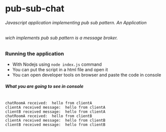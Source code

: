 # pub-sub-chat

###### Javascript application implementing pub sub pattern. An Application
###### wich implements pub sub pattern is a message broker.

### Running the application
- With Nodejs using ```node index.js``` command 
- You can put the script in a html file and open it
- You can open developer tools on browser and paste the code in console

##### What you are going to see in console
#

```
chatRoomA received:  hello from clientA
clientA received message:  hello from clientA
clientB received message:  hello from clientA
chatRoomA received:  hello from clientB
clientA received message:  hello from clientB
clientB received message:  hello from clientB
```
